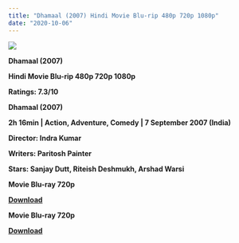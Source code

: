 ```yaml
---
title: "Dhamaal (2007) Hindi Movie Blu-rip 480p 720p 1080p"
date: "2020-10-06"
---
```


[**![](https://1.bp.blogspot.com/-crB4xzrBHo4/XtnQa5h0-JI/AAAAAAAACiA/w4OCqDhW9H0zvqoOCsGMRoCz10kagferACLcBGAsYHQ/s1600/dhamal2007.jpg)**](https://1.bp.blogspot.com/-crB4xzrBHo4/XtnQa5h0-JI/AAAAAAAACiA/w4OCqDhW9H0zvqoOCsGMRoCz10kagferACLcBGAsYHQ/s1600/dhamal2007.jpg)

 **Dhamaal (2007)**

**Hindi Movie Blu-rip 480p 720p 1080p**

**Ratings: 7.3/10**

**Dhamaal (2007)**

**2h 16min | Action, Adventure, Comedy | 7 September 2007 (India)**

**Director: Indra Kumar**

**Writers: Paritosh Painter**

**Stars: Sanjay Dutt, Riteish Deshmukh, Arshad Warsi**

 **Movie Blu-ray 720p** 

**[Download](https://movieslinks.xyz/nmgfufKkYx)** 

 **Movie Blu-ray 720p** 

**[Download](https://links.265bkt.xyz/lxi93219869/)**
